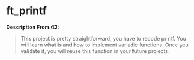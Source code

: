# ft_printf

**Description From 42:**
> This project is pretty straightforward, you have to recode printf. You will learn what is and how to implement variadic functions. Once you validate it, you will reuse this function in your future projects.
